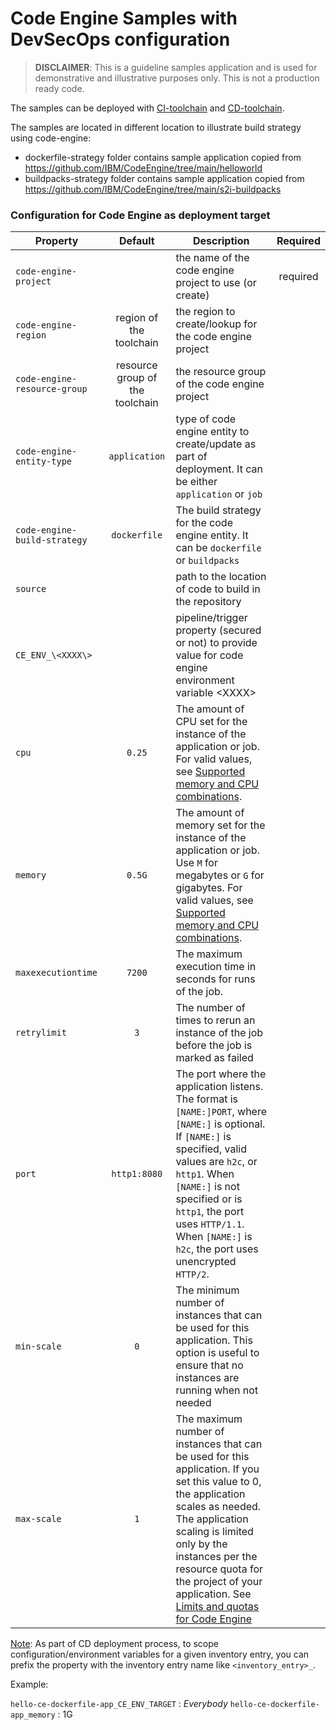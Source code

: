 # Code Engine Samples with DevSecOps configuration
> **DISCLAIMER**: This is a guideline samples application and is used for demonstrative and illustrative purposes only. This is not a production ready code.

The samples can be deployed with [CI-toolchain](https://cloud.ibm.com/devops/setup/deploy?repository=https%3A%2F%2Fus-south.git.cloud.ibm.com%2Fopen-toolchain%2Fcompliance-ci-toolchain&env_id=ibm:yp:us-south) and [CD-toolchain](https://cloud.ibm.com/devops/setup/deploy?repository=https%3A%2F%2Fus-south.git.cloud.ibm.com%2Fopen-toolchain%2Fcompliance-cd-toolchain&env_id=ibm:yp:us-south).

The samples are located in different location to illustrate build strategy using code-engine:
- dockerfile-strategy folder contains sample application copied from https://github.com/IBM/CodeEngine/tree/main/helloworld
- buildpacks-strategy folder contains sample application copied from https://github.com/IBM/CodeEngine/tree/main/s2i-buildpacks

### Configuration for Code Engine as deployment target
| Property | Default | Description | Required |
| -------- | :-----: | ----------- | :------: |
| `code-engine-project` |  | the name of the code engine project to use (or create)  | required |
| `code-engine-region` | region of the toolchain | the region to create/lookup for the code engine project | |
| `code-engine-resource-group` | resource group of the toolchain | the resource group of the code engine project | |
| `code-engine-entity-type` | `application` | type of code engine entity to create/update as part of deployment. It can be either `application` or `job` | |
| `code-engine-build-strategy` | `dockerfile` | The build strategy for the code engine entity. It can be `dockerfile` or `buildpacks` |
| `source` | | path to the location of code to build in the repository | |
| `CE_ENV_\<XXXX\>` |  | pipeline/trigger property (secured or not) to provide value for code engine environment variable \<XXXX\> | |
| `cpu` | `0.25` | The amount of CPU set for the instance of the application or job. For valid values, see [Supported memory and CPU combinations](https://cloud.ibm.com/docs/codeengine?topic=codeengine-mem-cpu-combo). | |
| `memory` | `0.5G` | The amount of memory set for the instance of the application or job. Use `M` for megabytes or `G` for gigabytes. For valid values, see [Supported memory and CPU combinations](https://cloud.ibm.com/docs/codeengine?topic=codeengine-mem-cpu-combo). | |
| `maxexecutiontime` | `7200` | The maximum execution time in seconds for runs of the job. | |
| `retrylimit` | `3` | The number of times to rerun an instance of the job before the job is marked as failed | |
| `port` | `http1:8080` | The port where the application listens. The format is `[NAME:]PORT`, where `[NAME:]` is optional. If `[NAME:]` is specified, valid values are `h2c`, or `http1`. When `[NAME:]` is not specified or is `http1`, the port uses `HTTP/1.1`. When `[NAME:]` is `h2c`, the port uses unencrypted `HTTP/2`. | |
| `min-scale` | `0` | The minimum number of instances that can be used for this application. This option is useful to ensure that no instances are running when not needed | |
| `max-scale` | `1` | The maximum number of instances that can be used for this application. If you set this value to 0, the application scales as needed. The application scaling is limited only by the instances per the resource quota for the project of your application. See [Limits and quotas for Code Engine](https://cloud.ibm.com/docs/codeengine?topic=codeengine-limits) | |


<u>Note</u>: As part of CD deployment process, to scope configuration/environment variables for a given inventory entry, you can prefix the property with the inventory entry name like `<inventory_entry>_`.

Example:

`hello-ce-dockerfile-app_CE_ENV_TARGET` : _Everybody_
`hello-ce-dockerfile-app_memory` : 1G
